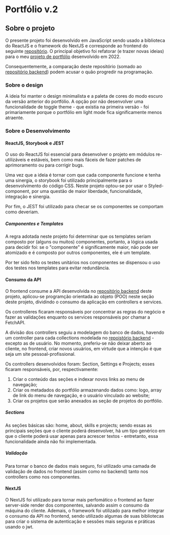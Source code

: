 # Portfólio v.2

## Sobre o projeto

O presente projeto foi desenvolvido em JavaScript sendo usado a biblioteca do ReactJS e o framework do NextJS e corresponde ao frontend do seguinte [repositório](https://github.com/emvalencaf/backend-portfolio-2v). O principal objetivo foi refatorar (e trazer novas ideias) para o meu [projeto de portfólio]() desenvolvido em 2022.

Consequentemente, a comparação deste repositório (somado ao [repositório backend](https://github.com/emvalencaf/backend-portfolio-2v)) podem acusar o quão progredir na programação.

### Sobre o design

A ideia foi manter o design minimalista e a paleta de cores do modo escuro da versão anterior do portfólio. A opção por não desenvolver uma funcionalidade de toggle theme - que existia na primeira versão - foi primariamente porque o portfólio em light mode fica significamente menos atraente.

### Sobre o Desenvolvimento

#### ReactJS, Storybook e JEST

O uso do ReactJS foi essencial para desenvolver o projeto em módulos re-utilizáveis e estáveis, bem como mais fáceis de fazer patches de aprimoramento ou para corrigir bugs.

Uma vez que a ideia é tornar com que cada componente funcione e tenha uma sinergia, o storybook foi utilizado principalmente para o desenvolvimento do código CSS. Neste projeto optou-se por usar o Styled-component, por uma questão de maior liberdade, funcionalidade, integração e sinergia.

Por fim, o JEST foi utilizado para checar se os componentes se comportam como deveriam.

##### Componentes e Templates

A regra adotada neste projeto foi determinar que os templates seriam composto por (alguns ou muitos) componentes, portanto, a lógica usada para decidir foi: se o "componente" é significamente maior, não pode ser atomizado e é composto por outros componentes, ele é um template.

Por ter sido feito os testes unitários nos componentes se dispensou o uso dos testes nos templates para evitar redundância.

#### Consumo da API

O frontend consume a API desenvolvida no [repositório backend]() deste projeto, aplicou-se programção orientada ao objeto (POO) neste seção deste projeto, dividindo o consumo da aplicação em controllers e services.

Os controlleres ficaram responsáveis por concentrar as regras do negócio e fazer as validações enquanto os services responsáveis por chamar a FetchAPI.

A divisão dos controllers seguiu a modelagem do banco de dados, havendo um controller para cada collections modelada no [repoistório backend]() - excepto as de usuário. No momento, preferiu-se não deixar aberto ao cliente, no frontend, criar novos usuários, em virtude que a intenção é que seja um site pessoal-profissional.

Os controllers desenvolvidos foram: Section, Settings e Projects; esses ficaram responsáveis, por, respectivamente:
1. Criar o conteúdo das seções e indexar novos links ao menu de navegação;
2. Criar os metadados do portfólio armazenando dados como: logo, array de link do menu de navegação, e o usuário vinculado ao website;
3. Criar os projetos que serão anexados as seção de projetos do portfólio.

##### Sections

As seções básicas são: home, about, skills e projects; sendo essas as principais seções que o cliente poderá desenvolver, há um tipo genérico em que o cliente poderá usar apenas para acrescer textos - entretanto, essa funcionalidade ainda não foi implementada.


##### Validação

Para tornar o banco de dados mais seguro, foi utilizado uma camada de validação de dados no frontend (assim como no backend) tanto nos controllers como nos componentes.

#### NextJS

O NextJS foi utilizado para tornar mais perfomático o frontend ao fazer server-side render dos componentes, salvando assim o consumo da máquina do cliente. Ademais, o framework foi utilizado para melhor integrar o consumo da API no frontend, sendo utilizado algumas de suas bibliotecas para criar o sistema de autenticação e sessões mais seguras e práticas usando o jwt.

